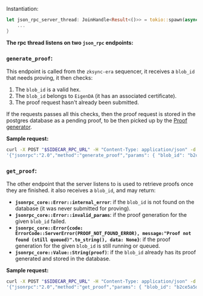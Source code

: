 Instantiation:

```rust
let json_rpc_server_thread: JoinHandle<Result<()>> = tokio::spawn(async move {
    ...
}
```

**The rpc thread listens on two `json_rpc` endpoints:**

### `generate_proof`:

This endpoint is called from the `zksync-era` sequencer, it receives a `blob_id` that needs proving, it then checks:

1. The `blob_id` is a valid hex.
2. The `blob_id` belongs to `EigenDA` (it has an associated certificate).
3. The proof request hasn't already been submitted.

If the requests passes all this checks, then the proof request is stored in the postgres database as a pending proof, to be then picked up by the [Proof generator](../proof-generator/proof-generator.md).

**Sample request:**

```bash
curl -X POST "$SIDECAR_RPC_URL" -H "Content-Type: application/json" -d \
'{"jsonrpc":"2.0","method":"generate_proof","params": { "blob_id": "b2ce5a5d0e9b9c699de14aa2924336afa0645b0a5920afd9aff077d831d1299e" },"id":1}'
```

### `get_proof`:

The other endpoint that the server listens to is used to retrieve proofs once they are finished. it also receives a `blob_id`, and may return:

- **`jsonrpc_core::Error::internal_error`**: if the `blob_id` is not found on the database (it was never submitted for proving).
- **`jsonrpc_core::Error::invalid_params`**: if the proof generation for the given `blob_id` failed.
- **`jsonrpc_core::Error{code: ErrorCode::ServerError(PROOF_NOT_FOUND_ERROR), message:"Proof not found (still queued)".to_string(), data: None}`**: if the proof generation for the given `blob_id` is still running or queued.
- **`jsonrpc_core::Value::String(proof)`**: if the `blob_id` already has its proof generated and stored in the database.

**Sample request:**

```bash
curl -X POST "$SIDECAR_RPC_URL" -H "Content-Type: application/json" -d \
'{"jsonrpc":"2.0","method":"get_proof","params": { "blob_id": "b2ce5a5d0e9b9c699de14aa2924336afa0645b0a5920afd9aff077d831d1299e" },"id":1}'
```
